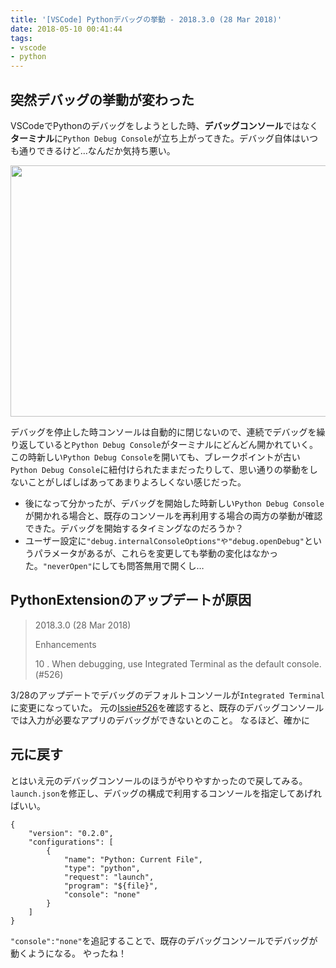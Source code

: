 ```yaml
---
title: '[VSCode] Pythonデバッグの挙動 - 2018.3.0 (28 Mar 2018)'
date: 2018-05-10 00:41:44
tags:
- vscode
- python
---
```


## 突然デバッグの挙動が変わった

VSCodeでPythonのデバッグをしようとした時、**デバッグコンソール**ではなく**ターミナル**に`Python Debug Console`が立ち上がってきた。デバッグ自体はいつも通りできるけど…なんだか気持ち悪い。

<!-- more -->

<img src="https://skullware.net/blog/wp-content/uploads/2018/04/debugger.png" alt="" width="887" height="402" class="aligncenter size-full wp-image-90" />

デバッグを停止した時コンソールは自動的に閉じないので、連続でデバッグを繰り返していると`Python Debug Console`がターミナルにどんどん開かれていく。この時新しい`Python Debug Console`を開いても、ブレークポイントが古い`Python Debug Console`に紐付けられたままだったりして、思い通りの挙動をしないことがしばしばあってあまりよろしくない感じだった。

- 後になって分かったが、デバッグを開始した時新しい`Python Debug Console`が開かれる場合と、既存のコンソールを再利用する場合の両方の挙動が確認できた。デバッグを開始するタイミングなのだろうか？
- ユーザー設定に`"debug.internalConsoleOptions"や"debug.openDebug"`というパラメータがあるが、これらを変更しても挙動の変化はなかった。`"neverOpen"`にしても問答無用で開くし…

## PythonExtensionのアップデートが原因

>2018.3.0 (28 Mar 2018)
>
> Enhancements
>
>  10 . When debugging, use Integrated Terminal as the default console. (#526)
>

3/28のアップデートでデバッグのデフォルトコンソールが`Integrated Terminal`に変更になっていた。
元の[Issie#526](https://github.com/Microsoft/vscode-python/issues/526)を確認すると、既存のデバッグコンソールでは入力が必要なアプリのデバッグができないとのこと。
なるほど、確かに

## 元に戻す

とはいえ元のデバッグコンソールのほうがやりやすかったので戻してみる。`launch.json`を修正し、デバッグの構成で利用するコンソールを指定してあげればいい。

```
{
    "version": "0.2.0",
    "configurations": [
        {
            "name": "Python: Current File",
            "type": "python",
            "request": "launch",
            "program": "${file}",
            "console": "none"
        }
    ]
}
```

`"console":"none"`を追記することで、既存のデバッグコンソールでデバッグが動くようになる。
やったね！
